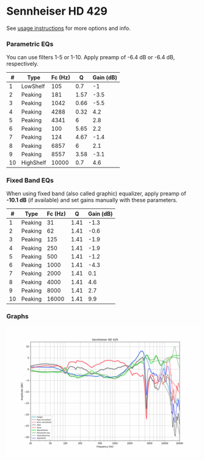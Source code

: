# Sennheiser HD 429
See [usage instructions](https://github.com/jaakkopasanen/AutoEq#usage) for more options and info.

### Parametric EQs
You can use filters 1-5 or 1-10. Apply preamp of -6.4 dB or -6.4 dB, respectively.

|   # | Type      |   Fc (Hz) |    Q |   Gain (dB) |
|-----|-----------|-----------|------|-------------|
|   1 | LowShelf  |       105 | 0.7  |        -1   |
|   2 | Peaking   |       181 | 1.57 |        -3.5 |
|   3 | Peaking   |      1042 | 0.66 |        -5.5 |
|   4 | Peaking   |      4288 | 0.32 |         4.2 |
|   5 | Peaking   |      4341 | 6    |         2.8 |
|   6 | Peaking   |       100 | 5.65 |         2.2 |
|   7 | Peaking   |       124 | 4.67 |        -1.4 |
|   8 | Peaking   |      6857 | 6    |         2.1 |
|   9 | Peaking   |      8557 | 3.58 |        -3.1 |
|  10 | HighShelf |     10000 | 0.7  |         4.6 |

### Fixed Band EQs
When using fixed band (also called graphic) equalizer, apply preamp of **-10.1 dB** (if available) and set gains manually with these parameters.

|   # | Type    |   Fc (Hz) |    Q |   Gain (dB) |
|-----|---------|-----------|------|-------------|
|   1 | Peaking |        31 | 1.41 |        -1.3 |
|   2 | Peaking |        62 | 1.41 |        -0.6 |
|   3 | Peaking |       125 | 1.41 |        -1.9 |
|   4 | Peaking |       250 | 1.41 |        -1.9 |
|   5 | Peaking |       500 | 1.41 |        -1.2 |
|   6 | Peaking |      1000 | 1.41 |        -4.3 |
|   7 | Peaking |      2000 | 1.41 |         0.1 |
|   8 | Peaking |      4000 | 1.41 |         4.6 |
|   9 | Peaking |      8000 | 1.41 |         2.7 |
|  10 | Peaking |     16000 | 1.41 |         9.9 |

### Graphs
![](./Sennheiser%20HD%20429.png)
